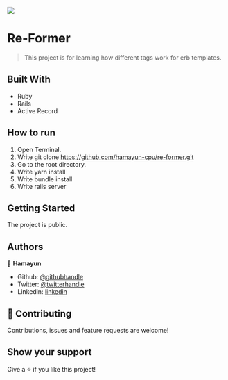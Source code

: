 ![](https://img.shields.io/badge/Microverse-blueviolet)

# Re-Former

> This project is for learning how different tags work for erb templates.

## Built With

- Ruby
- Rails
- Active Record

## How to run

1. Open Terminal.
2. Write git clone https://github.com/hamayun-cpu/re-former.git
3. Go to the root directory.
4. Write yarn install
5. Write bundle install
6. Write rails server

## Getting Started

The project is public.

## Authors

👤 **Hamayun**

- Github: [@githubhandle](https://github.com/hamayun-cpu)
- Twitter: [@twitterhandle](https://twitter.com/hamayun_waheed?s=09&fbclid=IwAR0rfO9cMDDeCX8LfXf4cCNQDrL4LpJ02Q2csWhcT-VtMQ0Cy9EgTB4Wq8E)
- Linkedin: [linkedin](https://www.linkedin.com/in/hamayun-waheed/)

## 🤝 Contributing

Contributions, issues and feature requests are welcome!

## Show your support

Give a ⭐️ if you like this project!
